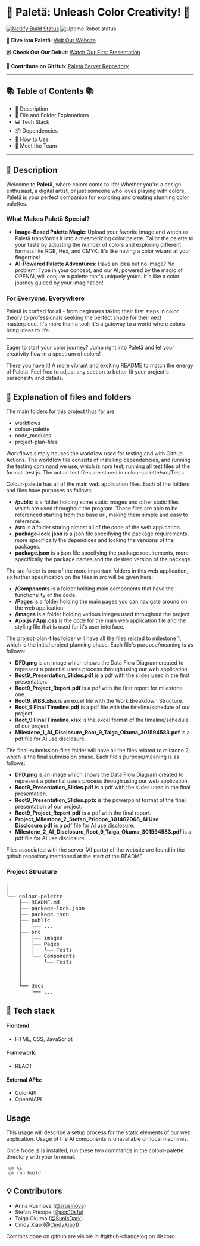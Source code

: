 # 🎨 Paletä: Unleash Color Creativity! 🌈

[![Netlify Build Status](https://api.netlify.com/api/v1/badges/4c366889-27a9-4dd6-b40f-b30a9a022862/deploy-status)](https://mypaleta.netlify.app/)
![Uptime Robot status](https://img.shields.io/uptimerobot/status/m795784458-8d1674ba3b95c4e625503e31)

🔗 **Dive into Paletä**: [Visit Our Website](https://mypaleta.netlify.app/)

📹 **Check Out Our Debut**: [Watch Our First Presentation](https://drive.google.com/file/d/1D5xowmShwgpPiy_jJseGULDg8wyn9yxM/view?usp=sharing)

🔗 **Contribute on GitHub**: [Paleta Server Repository](https://github.com/scp10sfu/Paleta-Server)

---

## 📚 Table of Contents 📚

- 🌟 Description
- 📁 File and Folder Explanations
- 💻 Tech Stack
- 📦 Dependencies
- 🚀 How to Use
- 👥 Meet the Team

---

## 🌟 Description

Welcome to **Paletä**, where colors come to life! Whether you're a design enthusiast, a digital artist, or just someone who loves playing with colors, Paletä is your perfect companion for exploring and creating stunning color palettes.

### What Makes Paletä Special?

- **Image-Based Palette Magic**: Upload your favorite image and watch as Paletä transforms it into a mesmerizing color palette. Tailor the palette to your taste by adjusting the number of colors and exploring different formats like RGB, Hex, and CMYK. It's like having a color wizard at your fingertips!
- **AI-Powered Palette Adventures**: Have an idea but no image? No problem! Type in your concept, and our AI, powered by the magic of OPENAI, will conjure a palette that's uniquely yours. It's like a color journey guided by your imagination!

### For Everyone, Everywhere

Paletä is crafted for all - from beginners taking their first steps in color theory to professionals seeking the perfect shade for their next masterpiece. It's more than a tool; it's a gateway to a world where colors bring ideas to life.

---

Eager to start your color journey? Jump right into Paletä and let your creativity flow in a spectrum of colors!

There you have it! A more vibrant and exciting README to match the energy of Paletä. Feel free to adjust any section to better fit your project's personality and details.

## 📖 Explanation of files and folders

The main folders for this project thus far are

- workflows
- colour-palette
- node_modules
- project-plan-files

Workflows simply houses the workflow used for testing and with Github Actions. The workflow file consists of installing dependencies, and running the testing command we use, which is npm test, running all test files of the format .test.js. The actual test files are stored in colour-palette/src/Tests.

Colour-palette has all of the main web application files. Each of the folders and files have purposes as follows:

- **/public** is a folder holding some static images and other static files which are used throughout the program. These files are able to be referenced starting from the base url, making them simple and easy to reference.
- **/src** is a folder storing almost all of the code of the web application.
- **package-lock.json** is a json file specifiying the package requirements, more specifically the dependices and locking the versions of the packages.
- **package.json** is a json file specifying the package requirements, more specifically the package names and the desired version of the package.

The src folder is one of the more important folders in this web application, so further specification on the files in src will be given here:

- **/Components** is a folder holding main components that have the functionality of the code.
- **/Pages** is a folder holding the main pages you can navigate around on the web application.
- **/images** is a folder holding various images used throughout the project.
- **App.js / App.css** is the code for the main web application file and the styling file that is used for it's user interface.

The project-plan-files folder will have all the files related to milestone 1, which is the initial project planning phase. Each file's purpose/meaning is as follows:

- **DFD.png** is an image which shows the Data Flow Diagram created to represent a potential users process through using our web application.
- **Root9_Presentation_Slides.pdf** is a pdf with the slides used in the first presentation.
- **Root9_Project_Report.pdf** is a pdf with the first report for milestone one.
- **Root9_WBS.xlsx** is an excel file with the Work Breakdown Structure.
- **Root_9 Final Timeline.pdf** is a pdf file with the timeline/schedule of our project.
- **Root_9 Final Timeline.xlsx** is the excel format of the timeline/schedule of our project.
- **Milestone_1_AI_Disclosure_Root_9_Taiga_Okuma_301594583.pdf** is a pdf file for AI use disclosure.

The final-submission-files folder will have all the files related to milstone 2, which is the final submission phase. Each file's purpose/meaning is as follows:

- **DFD.png** is an image which shows the Data Flow Diagram created to represent a potential users process through using our web application.
- **Root9_Presentation_Slides.pdf** is a pdf with the slides used in the final presentation.
- **Root9_Presentation_Slides.pptx** is the powerpoint format of the final presentation of our project.
- **Root9_Project_Report.pdf** is a pdf with the final report.
- **Project_Milestone_2_Stefan_Pricope_301462068_AI Use Disclosure.pdf** is a pdf file for AI use disclosure.
- **Milestone_2_AI_Disclosure_Root_9_Taiga_Okuma_301594583.pdf** is a pdf file for AI use disclosure.

Files associated with the server (AI parts) of the website are found in the github repository mentioned at the start of the README

### Project Structure

<pre>
.
│
└── colour-palette
    ├── README.md
    ├── package-lock.json
    ├── package.json
    ├── public
    │   └── ...
    ├── src
    │   ├── images
    │   ├── Pages
    │   │   └── Tests
    │   └── Components
    │       └── Tests
    │  
    │  
    │
    └── docs
        └── ...
</pre>

## 🔧 Tech stack

#### Frontend:

- HTML, CSS, JavaScript

#### Framework:

- REACT

#### External APIs:

- ColorAPI
- OpenAIAPI

## Usage

This usage will describe a setup process for the static elements of our web application. Usage of the AI components is unavaliable on local machines.

Once Node.js is installed, run these two commands in the colour-palette directory with your terminal.

```
npm ci
npm run build
```

## 💡 Contributors

- Anna Rusinova ([@arusinova](https://github.com/arusinova))
- Stefan Pricope ([@scp10sfu](https://github.com/scp10sfu))
- Taiga Okuma ([@SunIsDark](https://github.com/SunIsDark))
- Cindy Xiao ([@CindyXiao1](https://github.com/CindyXiao1))

Commits done on github are visible in #github-changelog on discord.
